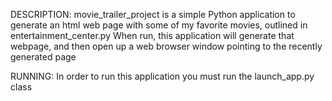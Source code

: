 DESCRIPTION:
movie_trailer_project is a simple Python application to generate an html web page with some of my favorite movies, outlined in entertainment_center.py
When run, this application will generate that webpage, and then open up a web browser window pointing to the recently generated page

RUNNING:
In order to run this application you must run the launch_app.py class